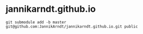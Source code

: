 # jannikarndt.github.io

    git submodule add -b master git@github.com:JannikArndt/jannikarndt.github.io.git public